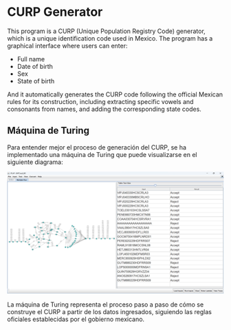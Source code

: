 # CURP Generator

This program is a CURP (Unique Population Registry Code) generator, which is a unique identification code used in Mexico. The program has a graphical interface where users can enter:

- Full name
- Date of birth
- Sex
- State of birth

And it automatically generates the CURP code following the official Mexican rules for its construction, including extracting specific vowels and consonants from names, and adding the corresponding state codes.

## Máquina de Turing
Para entender mejor el proceso de generación del CURP, se ha implementado una máquina de Turing que puede visualizarse en el siguiente diagrama:

![Máquina de Turing para CURP](./MT.png)

La máquina de Turing representa el proceso paso a paso de cómo se construye el CURP a partir de los datos ingresados, siguiendo las reglas oficiales establecidas por el gobierno mexicano.